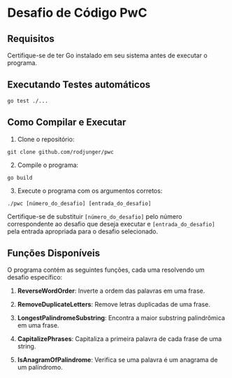 # Desafio de Código PwC

## Requisitos

Certifique-se de ter Go instalado em seu sistema antes de executar o programa.

## Executando Testes automáticos

```shell
go test ./...
```

## Como Compilar e Executar

1. Clone o repositório:

```shell
git clone github.com/rodjunger/pwc
```

2. Compile o programa:

```shell
go build
```

3. Execute o programa com os argumentos corretos:

```shell
./pwc [número_do_desafio] [entrada_do_desafio]
```

Certifique-se de substituir `[número_do_desafio]` pelo número correspondente ao desafio que deseja executar e `[entrada_do_desafio]` pela entrada apropriada para o desafio selecionado.

## Funções Disponíveis

O programa contém as seguintes funções, cada uma resolvendo um desafio específico:

1. **ReverseWordOrder**: Inverte a ordem das palavras em uma frase.

2. **RemoveDuplicateLetters**: Remove letras duplicadas de uma frase.

3. **LongestPalindromeSubstring**: Encontra a maior substring palindrômica em uma frase.

4. **CapitalizePhrases**: Capitaliza a primeira palavra de cada frase de uma string.

5. **IsAnagramOfPalindrome**: Verifica se uma palavra é um anagrama de um palíndromo.
